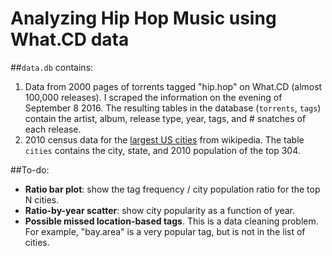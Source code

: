 # Analyzing Hip Hop Music using What.CD data

##`data.db` contains:

1. Data from 2000 pages of torrents tagged "hip.hop" on What.CD (almost 100,000 releases). I scraped the information on the evening of September 8 2016. The resulting tables in the database (`torrents`, `tags`) contain the artist, album, release type, year, tags, and # snatches of each release.
2. 2010 census data for the [largest US cities](https://en.wikipedia.org/wiki/List_of_United_States_cities_by_population) from wikipedia. The table `cities` contains the city, state, and 2010 population of the top 304.


##To-do:

- **Ratio bar plot**: show the tag frequency / city population ratio for the top N cities.
- **Ratio-by-year scatter**: show city popularity as a function of year.
- **Possible missed location-based tags**. This is a data cleaning problem. For example, "bay.area" is a very popular tag, but is not in the list of cities.